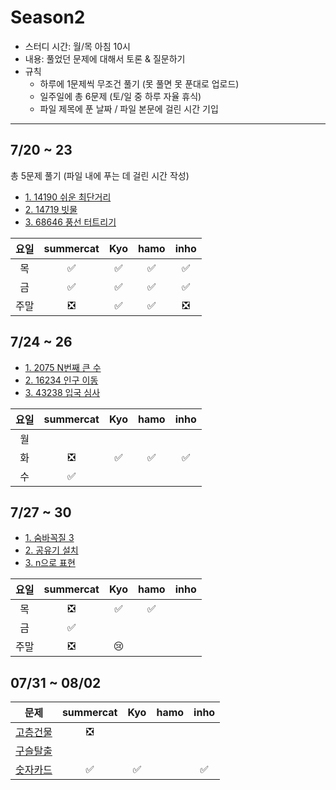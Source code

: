 # Season2

- 스터디 시간: 월/목 아침 10시
- 내용: 풀었던 문제에 대해서 토론 & 질문하기
- 규칙
  - 하루에 1문제씩 무조건 풀기 (못 풀면 못 푼대로 업로드)
  - 일주일에 총 6문제 (토/일 중 하루 자율 휴식)
  - 파일 제목에 푼 날짜 / 파일 본문에 걸린 시간 기입

---

## 7/20 ~ 23
총 5문제 풀기 (파일 내에 푸는 데 걸린 시간 작성)
- [1. 14190 쉬운 최단거리](https://www.acmicpc.net/problem/14940)
- [2. 14719 빗물](https://www.acmicpc.net/problem/14719)
- [3. 68646 풍선 터트리기](https://school.programmers.co.kr/learn/courses/30/lessons/68646)

| 요일 | summercat | Kyo     	| hamo    	| inho    	|
|:---:|:---------:|:---------:|:---------:|:---------:|
| 목   |     ✅    |    ✅     |    ✅     |    ✅       |
| 금   |     ✅    |    ✅     |     ✅    |     ✅    |
| 주말  |     ❎    |    ✅     |     ✅     |     ❎      |

## 7/24 ~ 26
- [1. 2075 N번째 큰 수](https://www.acmicpc.net/problem/2075)
- [2. 16234 인구 이동](https://www.acmicpc.net/problem/16234)
- [3. 43238 입국 심사](https://school.programmers.co.kr/learn/courses/30/lessons/43238)

| 요일 | summercat | Kyo     	| hamo    	| inho    	|
|:---:|:---------:|:---------:|:---------:|:---------:|
| 월   |           |          |           |           |
| 화   |    ❎     |     ✅   |     ✅     |     ✅    |
| 수   |    ✅     |          |           |           |

## 7/27 ~ 30
- [1. 숨바꼭질 3](https://www.acmicpc.net/problem/13549)
- [2. 공유기 설치](https://www.acmicpc.net/problem/2110)
- [3. n으로 표현](https://school.programmers.co.kr/learn/courses/30/lessons/42895)

| 요일 | summercat | Kyo     	| hamo    	| inho    	|
|:---:|:---------:|:---------:|:---------:|:---------:|
| 목   |    ❎     |    ✅     |    ✅      |           |
| 금   |    ✅     |           |           |           |
| 주말  |   ❎     |   😢     |           |           |


## 07/31 ~ 08/02
| 문제                                             | summercat | Kyo     	| hamo    	| inho    	|
|:-----------------------------------------------:|:---------:|:---------:|:---------:|:---------:|
|[고층건물](https://www.acmicpc.net/problem/1027)   |     ❎    |            |          |            |
|[구슬탈출](https://www.acmicpc.net/problem/13459)  |           |            |          |            |
|[숫자카드](https://www.acmicpc.net/problem/10815)  |    ✅     |     ✅     |          |  ✅        |
